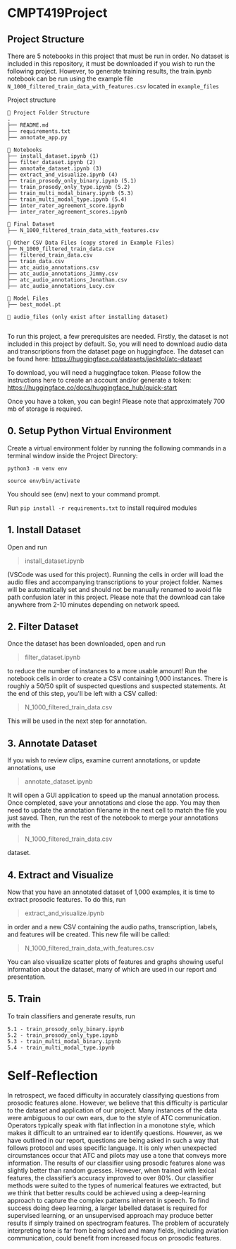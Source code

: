 # CMPT419Project

## Project Structure

There are 5 notebooks in this project that must be run in order. 
No dataset is included in this repository, it must be downloaded if you wish to run the following project. However, to generate training results, the train.ipynb notebook can be run using the example file ```N_1000_filtered_train_data_with_features.csv``` located in ```example_files```


Project structure
```
📂 Project Folder Structure
.
├── README.md
├── requirements.txt
├── annotate_app.py

📘 Notebooks
├── install_dataset.ipynb (1)
├── filter_dataset.ipynb (2)
├── annotate_dataset.ipynb (3)
├── extract_and_visualize.ipynb (4)
├── train_prosody_only_binary.ipynb (5.1)
├── train_prosody_only_type.ipynb (5.2)
├── train_multi_modal_binary.ipynb (5.3)
├── train_multi_modal_type.ipynb (5.4)
├── inter_rater_agreement_score.ipynb
├── inter_rater_agreement_scores.ipynb

📀 Final Dataset
├── N_1000_filtered_train_data_with_features.csv

📄 Other CSV Data Files (copy stored in Example Files)
├── N_1000_filtered_train_data.csv
├── filtered_train_data.csv
├── train_data.csv
├── atc_audio_annotations.csv
├── atc_audio_annotations_Jimmy.csv
├── atc_audio_annotations_Jonathan.csv
├── atc_audio_annotations_Lucy.csv

📁 Model Files
├── best_model.pt

📂 audio_files (only exist after installing dataset)


```

To run this project, a few prerequisites are needed. Firstly, the dataset is not included in this project by default. So, you will need to download audio data and transcriptions from the dataset page on huggingface. The dataset can be found here: 
https://huggingface.co/datasets/jacktol/atc-dataset

To download, you will need a huggingface token. Please follow the instructions here to create an account and/or generate a token:
https://huggingface.co/docs/huggingface_hub/quick-start

Once you have a token, you can begin! Please note that approximately 700 mb of storage is required.

## 0. Setup Python Virtual Environment

Create a virtual environment folder by running the following commands in a terminal window inside the Project Directory:

```python3 -m venv env```

```source env/bin/activate```

You should see (env) next to your command prompt.

Run ```pip install -r requirements.txt``` to install required modules

## 1. Install Dataset

Open and run 
> install_dataset.ipynb

(VSCode was used for this project). Running the cells in order will load the audio files and accompanying transcriptions to your project folder. Names will be automatically set and should not be manually renamed to avoid file path confusion later in this project. Please note that the download can take anywhere from 2-10 minutes depending on network speed.

## 2. Filter Dataset

Once the dataset has been downloaded, open and run
> filter_dataset.ipynb 

 to reduce the number of instances to a more usable amount! Run the notebook cells in order to create a CSV containing 1,000 instances. There is roughly a 50/50 split of suspected questions and suspected statements. At the end of this step, you'll be left with a CSV called: 

> N_1000_filtered_train_data.csv 

This will be used in the next step for annotation. 

## 3. Annotate Dataset

If you wish to review clips, examine current annotations, or update annotations, use 
> annotate_dataset.ipynb

 It will open a GUI application to speed up the manual annotation process. Once completed, save your annotations and close the app. You may then need to update the annotation filename in the next cell to match the file you just saved. Then, run the rest of the notebook to merge your annotations with the

> N_1000_filtered_train_data.csv 

dataset.

## 4. Extract and Visualize

Now that you have an annotated dataset of 1,000 examples, it is time to extract prosodic features. To do this, run 

> extract_and_visualize.ipynb

 in order and a new CSV containing the audio paths, transcription, labels, and features will be created. This new file will be called:
 
 > N_1000_filtered_train_data_with_features.csv 
 
 You can also visualize scatter plots of features and graphs showing useful information about the dataset, many of which are used in our report and presentation.

## 5. Train

To train classifiers and generate results, run 

```
5.1 - train_prosody_only_binary.ipynb
5.2 - train_prosody_only_type.ipynb 
5.3 - train_multi_modal_binary.ipynb 
5.4 - train_multi_modal_type.ipynb 
```

# Self-Reflection

In retrospect, we faced difficulty in accurately classifying questions from prosodic features alone. However, we believe that this difficulty is particular to the dataset and application of our project. Many instances of the data were ambiguous to our own ears, due to the style of ATC communication. Operators typically speak with flat inflection in a monotone style, which makes it difficult to an untrained ear to identify questions. However, as we have outlined in our report, questions are being asked in such a way that follows protocol and uses specific language. It is only when unexpected circumstances occur that ATC and pilots may use a tone that conveys more information. The results of our classifier using prosodic features alone was slightly better than random guesses. However, when trained with lexical features, the classifier’s accuracy improved to over 80%. Our classifier methods were suited to the types of numerical features we extracted, but we think that better results could be achieved using a deep-learning approach to capture the complex patterns inherent in speech. To find success doing deep learning, a larger labelled dataset is required for supervised learning, or an unsupervised approach may produce better results if simply trained on spectrogram features. The problem of accurately interpreting tone is far from being solved and many fields, including aviation communication, could benefit from increased focus on prosodic features.







